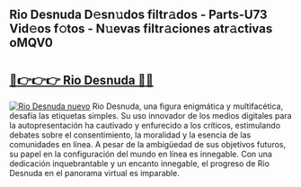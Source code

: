 ## Rio Desnuda D𝚎sn𝚞dos filtr𝚊dos - Parts-U73 Vid𝚎os f𝚘tos - N𝚞evas filtr𝚊ciones atr𝚊ctivas oMQV0

# <h2><a href="http://mb49xpi.tromn.icu/?c=Rio+Desnuda">🔗👉👉👉 Rio Desnuda 🔗🔗</a></h2>

[![Rio Desnuda nuevo](https://i.imgur.com/pEAQMta.gif)](http://mb49xpi.tromn.icu/?c=Rio+Desnuda)
Rio Desnuda, una figura enigmática y multifacética, desafía las etiquetas simples. Su uso innovador de los medios digitales para la autopresentación ha cautivado y enfurecido a los críticos, estimulando debates sobre el consentimiento, la moralidad y la esencia de las comunidades en línea. A pesar de la ambigüedad de sus objetivos futuros, su papel en la configuración del mundo en línea es innegable. Con una dedicación inquebrantable y un encanto innegable, el progreso de Rio Desnuda en el panorama virtual es imparable.
